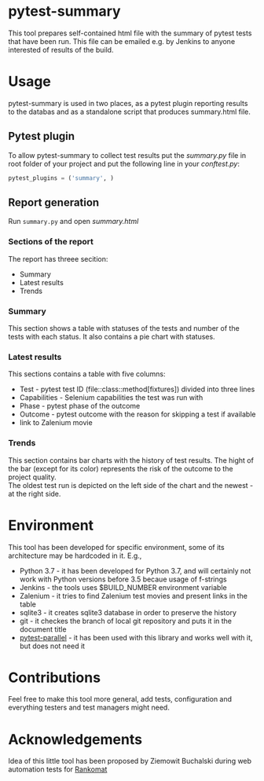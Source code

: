 # pytest-summary
This tool prepares self-contained html file with the summary of pytest tests that have been run. This file can be emailed e.g. by Jenkins to anyone interested of results of the build. 

# Usage
pytest-summary is used in two places, as a pytest plugin reporting results to the databas and as a standalone script 
that produces summary.html file.

## Pytest plugin
To allow pytest-summary to collect test results put the *summary.py* file in root folder of your project 
and put the following line in your *conftest.py*:
```python
pytest_plugins = ('summary', )
```

## Report generation
Run `summary.py` and open *summary.html*

### Sections of the report
The report has threee secition:
  - Summary
  - Latest results
  - Trends
  
### Summary
This section shows a table with statuses of the tests and number of the tests with each status. 
It also contains a pie chart with statuses. 
 
### Latest results
This sections contains a table with five columns:
  - Test - pytest test ID (file::class::method[fixtures]) divided into three lines
  - Capabilities - Selenium capabilities the test was run with
  - Phase - pytest phase of the outcome
  - Outcome - pytest outcome with the reason for skipping a test if available
  - link to Zalenium movie
  
### Trends
This section contains bar charts with the history of test results. The hight of the bar (except for its color) 
represents the risk of the outcome to the project quality.  
The oldest test run is depicted on the left side of the chart and the newest - at the right side.   

# Environment  
This tool has been developed for specific environment, some of its architecture may be hardcoded in it. E.g., 
  - Python 3.7 - it has been developed for Python 3.7, and will certainly not work with Python versions before 3.5 
  becaue usage of f-strings 
  - Jenkins - the tools uses $BUILD_NUMBER environment variable
  - Zalenium - it tries to find Zalenium test movies and present links in the table
  - sqlite3 - it creates sqlite3 database in order to preserve the history
  - git - it checkes the branch of local git repository and puts it in the document title
  - [pytest-parallel](https://pypi.org/project/pytest-parallel/) - it has been used with this library and works well with it, 
  but does not need it  
 
# Contributions
Feel free to make this tool more general, add tests, configuration and everything 
testers and test managers might need.

# Acknowledgements
Idea of this little tool has been proposed by Ziemowit Buchalski during web automation tests for [Rankomat](https://rankomat.pl/)